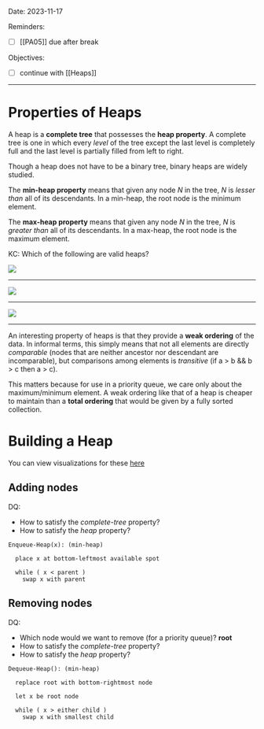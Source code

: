 

Date: 2023-11-17


Reminders:
* [ ]  [[PA05]] due after break

Objectives:
* [ ] continue with [[Heaps]]

---


# Properties of Heaps

A heap is a **complete tree** that possesses the **heap property**. A complete tree is one in which every _level_ of the tree except the last level is completely full and the last level is partially filled from left to right.

Though a heap does not have to be a binary tree, binary heaps are widely studied.

The **min-heap property** means that given any node _N_ in the tree, _N_ is _lesser than_ all of its descendants. In a min-heap, the root node is the minimum element.

The **max-heap property** means that given any node _N_ in the tree, _N_ is _greater than_ all of its descendants. In a max-heap, the root node is the maximum element.

KC: Which of the following are valid heaps?

![](img/balanced-tree.png)

---
![](img%2Ftree4.png)

---

![](img%2Ftree5.png)

---

An interesting property of heaps is that they provide a **weak ordering** of the data. In informal terms, this simply means that not all elements are directly _comparable_ (nodes that are neither ancestor nor descendant are incomparable), but comparisons among elements is _transitive_ (if a > b && b > c then a > c). 

This matters because for use in a priority queue, we care only about the maximum/minimum element. A weak ordering like that of a heap is cheaper to maintain than a **total ordering** that would be given by a fully sorted collection.

# Building a Heap

You can view visualizations for these [here](http://btv.melezinek.cz/binary-heap.html)

## Adding nodes

DQ: 
* How to satisfy the _complete-tree_ property?
* How to satisfy the _heap_ property?

```
Enqueue-Heap(x): (min-heap)

  place x at bottom-leftmost available spot

  while ( x < parent )
    swap x with parent

```

## Removing nodes

DQ: 
* Which node would we want to remove (for a priority queue)? **root**
* How to satisfy the _complete-tree_ property?
* How to satisfy the _heap_ property?

```
Dequeue-Heap(): (min-heap)

  replace root with bottom-rightmost node

  let x be root node

  while ( x > either child )
    swap x with smallest child

```
